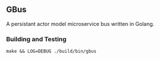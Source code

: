 ## GBus

A persistant actor model microservice bus written in Golang.

### Building and Testing
```
make && LOG=DEBUG ./build/bin/gbus
```